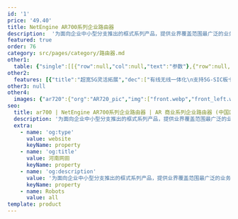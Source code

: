 ```yaml
---
id: '1'
price: '49.40'
title: NetEngine AR700系列企业路由器
description:  '为面向企业中小型分支推出的框式系列产品，提供业界覆盖范围最广泛的业务插槽类型，集5G、路由、交换、VPN、安全、MPLS等丰富业务特性于一体，满足企业业务多元化和云化趋势下对网络设备高性能的需求。'
featured: true
order: 76
category: src/pages/category/路由器.md
other1: 
  table: {"single":[[{"row":null,"col":null,"text":"参数"},{"row":null,"col":null,"text":"NetEngine AR720"},{"row":null,"col":null,"text":"NetEngine AR730"}],[{"row":null,"col":null,"text":"处理器"},{"row":null,"col":null,"text":"ARM64 4核"},{"row":null,"col":null,"text":"ARM64 4核"}],[{"row":null,"col":null,"text":"带机量*"},{"row":null,"col":null,"text":"300台PC"},{"row":null,"col":null,"text":"500台PC"}],[{"row":null,"col":null,"text":"转发性能"},{"row":null,"col":null,"text":"9Mpps-25Mpps"},{"row":null,"col":null,"text":"9Mpps-25Mpps"}],[{"row":null,"col":null,"text":"固定WAN接口"},{"row":null,"col":null,"text":"2*GE Combo"},{"row":null,"col":null,"text":"2*GE Combo，1*10GE 光"}],[{"row":null,"col":null,"text":"固定LAN接口"},{"row":null,"col":null,"text":"8*GE电"},{"row":null,"col":null,"text":"1*GE Combo，8*GE电"}],[{"row":null,"col":null,"text":"SIC插槽"},{"row":null,"col":null,"text":"2"},{"row":null,"col":null,"text":"2"}],[{"row":null,"col":null,"text":"WSIC插槽（缺省/最大）"},{"row":null,"col":null,"text":"0/1"},{"row":null,"col":null,"text":"0/1"}],[{"row":null,"col":null,"text":"串行辅助/控制台端口"},{"row":null,"col":null,"text":"1*RJ45 Console串口"},{"row":null,"col":null,"text":"1*RJ45 Console串口"}],[{"row":null,"col":null,"text":"USB接口"},{"row":null,"col":null,"text":"1*USB3.0(兼容 USB2.0)+1*USB2.0"},{"row":null,"col":null,"text":"1*USB3.0(兼容 USB2.0)+1*USB2.0"}],[{"row":null,"col":null,"text":"内存"},{"row":null,"col":null,"text":"4GB"},{"row":null,"col":null,"text":"4GB"}],[{"row":null,"col":null,"text":"Flash"},{"row":null,"col":null,"text":"1GB"},{"row":null,"col":null,"text":"1GB"}]]}
other2:
  features: [{"title":"超宽5G灵活拓展","dec":["有线无线一体化\n支持5G-SIC板卡、RU-5G-101两种方式灵活拓展"]},{"title":"广域优化","dec":["多发选收，主动抗丢包\n逐包负载分担，带宽利用率>90%"]},{"title":"安全保障","dec":["支持防火墙、IPS、AV等安全功能，支持IPSec VPN，多重边缘防护，保障分支安全互联"]}]
other3: null
other4:
  images: {"ar720":{"org":"AR720_pic","img":["front.webp","front_left.webp","front_right.webp","front_top.webp","rear.webp","rear_left.webp","rear_right.webp","rear_top.webp"]}}
seo:
  title: ar700 | NetEngine AR700系列企业路由器 | AR 商业系列企业路由器 (中国区） | AR系列接入路由器 | 路由器 | 企业网络
  description: '为面向企业中小型分支推出的框式系列产品，提供业界覆盖范围最广泛的业务插槽类型，集5G、路由、交换、VPN、安全、MPLS等丰富业务特性于一体，满足企业业务多元化和云化趋势下对网络设备高性能的需求。'
  extra:
    - name: 'og:type'
      value: website
      keyName: property
    - name: 'og:title'
      value: 河南网田
      keyName: property
    - name: 'og:description'
      value: '为面向企业中小型分支推出的框式系列产品，提供业界覆盖范围最广泛的业务插槽类型，集5G、路由、交换、VPN、安全、MPLS等丰富业务特性于一体，满足企业业务多元化和云化趋势下对网络设备高性能的需求。'
      keyName: property
    - name: Robots
      value: all
template: product
---
```


